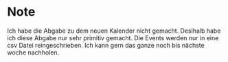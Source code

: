 # Note
Ich habe die Abgabe zu dem neuen Kalender nicht gemacht. Deslhalb habe ich diese Abgabe nur sehr primitiv gemacht.
Die Events werden nur in eine csv Datei reingeschrieben. Ich kann gern das ganze noch bis nächste woche nachholen.